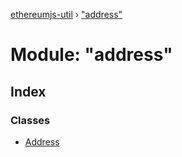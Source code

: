 [ethereumjs-util](../README.md) › ["address"](_address_.md)

# Module: "address"

## Index

### Classes

* [Address](../classes/_address_.address.md)
